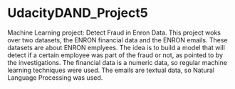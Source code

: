 # UdacityDAND_Project5
Machine Learning project: Detect Fraud in Enron Data. This project woks over two datasets, the ENRON financial data and the ENRON emails. These datasets are about ENRON emplyees. The idea is to build a model that will detect if a certain employee was part of the fraud or not, as pointed to by the investigations. The financial data is a numeric data, so regular machine learning techniques were used. The emails are textual data, so Natural Language Processing was used.
